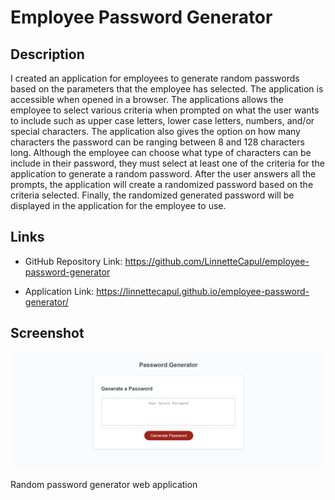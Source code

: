 # Employee Password Generator

## Description

I created an application for employees to generate random passwords based on the parameters that the employee has selected. The application is accessible when opened in a browser. The applications allows the employee to select various criteria when prompted on what the user wants to include such as upper case letters, lower case letters, numbers, and/or special characters. The application also gives the option on how many characters the password can be ranging between 8 and 128 characters long. Although the employee can choose what type of characters can be include in their password, they must select at least one of the criteria for the application to generate a random password. After the user answers all the prompts, the application will create a randomized password based on the criteria selected. Finally, the randomized generated password will be displayed in the application for the employee to use.


## Links

- GitHub Repository Link: https://github.com/LinnetteCapul/employee-password-generator

- Application Link: https://linnettecapul.github.io/employee-password-generator/


## Screenshot

![employee-password-generator-screenshot01](https://raw.githubusercontent.com/LinnetteCapul/employee-password-generator/main/Assets/images/employee-password-generator-screenshot01.JPG)

Random password generator web application


